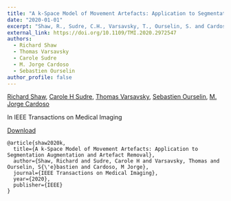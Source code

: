 ```yaml
---
title: "A k-Space Model of Movement Artefacts: Application to Segmentation Augmentation and Artefact Removal"
date: "2020-01-01"
excerpt: "Shaw, R., Sudre, C.H., Varsavsky, T., Ourselin, S. and Cardoso, M.J., 2020. IEEE Transactions on Medical Imaging."
external_link: https://doi.org/10.1109/TMI.2020.2972547
authors:
  - Richard Shaw
  - Thomas Varsavsky
  - Carole Sudre
  - M. Jorge Cardoso
  - Sebastien Ourselin
author_profile: false
---
```

[Richard Shaw](/people/richard_shaw), [Carole H Sudre](/people/carole_sudre), [Thomas Varsavsky](/people/thomas_varsavsky), [Sebastien Ourselin](/people/seb_ourselin), [M. Jorge Cardoso](/people/jorge_cardoso)

In IEEE Transactions on Medical Imaging


<a href="{{page.external_link}}" target="_blank"> Download </a>

```
@article{shaw2020k,
  title={A k-Space Model of Movement Artefacts: Application to Segmentation Augmentation and Artefact Removal},
  author={Shaw, Richard and Sudre, Carole H and Varsavsky, Thomas and Ourselin, S{\'e}bastien and Cardoso, M Jorge},
  journal={IEEE Transactions on Medical Imaging},
  year={2020},
  publisher={IEEE}
}
```
